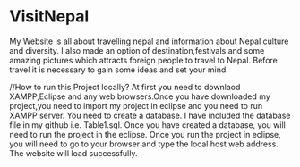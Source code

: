 # VisitNepal

My Website is all about travelling nepal and information about Nepal culture and diversity. I also made an option of destination,festivals and some amazing pictures which attracts foreign people to travel to Nepal. Before travel it is necessary to gain some ideas and set your mind.

//How to run this Project locally?
 At first you need to downlaod XAMPP,Eclipse and any web browsers.Once you have downloaded my project,you need to import my project in eclipse and you need to run XAMPP server. You need to create a database. I have included the database file in my github i.e. Table1.sql. Once you have created a database, you will need to run the project in the eclipse. Once you run the project in eclipse, you will need to go to your browser and type the local host web address. The website will load successfully.
